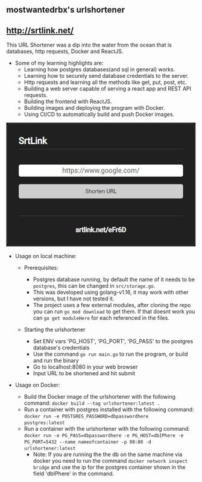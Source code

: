 ## mostwantedrbx's urlshortener
## http://srtlink.net/

This URL Shortener was a dip into the water from the ocean that is databases, http requests, Docker and ReactJS.

- Some of my learning highlights are:
    - Learning how postgres databases(and sql in general) works.
    - Learning how to securely send database credentials to the server.
    - Http requests and learning all the methods like get, put, post, etc.
    - Building a web server capable of serving a react app and REST API requests.
    - Building the frontend with ReactJS.
    - Building images and deploying the program with Docker.
    - Using CI/CD to automatically build and push Docker images.
    


![](screenshots/linkshortener.jpg)

- Usage on local machine:
    - Prerequisites:
        - Postgres database running, by default the name of it needs to be <code>postgres</code>, this can be changed in <code>src/storage.go</code>.
        - This was developed using golang-v1.16, it may work with other versions, but I have not tested it.
        - The project uses a few external modules, after cloning the repo you can run <code>go mod download</code> to get them. If that doesnt work you can <code>go get moduleHere</code> for each referenced in the files.

    - Starting the urlshortener
        - Set ENV vars 'PG_HOST', 'PG_PORT', 'PG_PASS' to the postgres database's credentials 
        - Use the command <code>go run main.go</code> to run the program, or build and run the binary
        - Go to localhost:8080 in your web browser
        - Input URL to be shortened and hit submit

- Usage on Docker:
    - Build the Docker image of the urlshortener with the following command: <code>docker build --tag urlshortener:latest .</code>
    - Run a container with postgres installed with the following command: <code>docker run -e POSTGRES_PASSWORD=dbpasswordhere postgres:latest</code>
    - Run a container with the urlshortener with the following command: <code>docker run -e PG_PASS=dbpasswordhere -e PG_HOST=dbIPhere -e PG_PORT=5432 --name nameofcontainer -p 80:80 -d urlshortener:latest</code>
        - Note: If you are running the the db on the same machine via docker you need to run the command <code>docker network inspect bridge</code> and use the ip for the postgres container shown in the field 'dbIPhere' in the command.